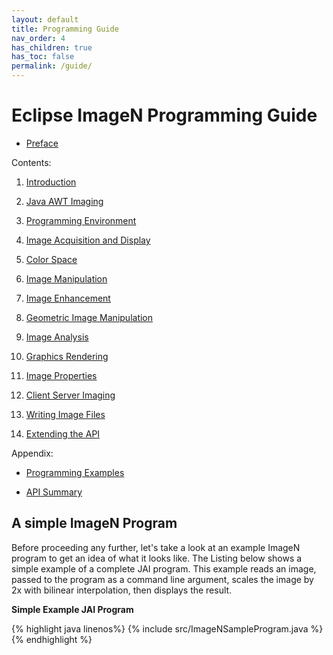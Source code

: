 ```yaml
---
layout: default
title: Programming Guide
nav_order: 4
has_children: true
has_toc: false
permalink: /guide/
---
```

# Eclipse ImageN Programming Guide

* [Preface](preface/index.html)

Contents:

1. [Introduction](introduction)

2. [Java AWT Imaging](j2d-concepts)

3. [Programming Environment](programming-environment)

4. [Image Acquisition and Display](acquisition)

5. [Color Space](color)

6. [Image Manipulation](image-manipulation)

7. [Image Enhancement](image-enhancement)

8. [Geometric Image Manipulation](geom-image-manip)

9. [Image Analysis](analysis)

10. [Graphics Rendering](graphics)

11. [Image Properties](properties)

12. [Client Server Imaging](client-server)

13. [Writing Image Files](encode)

14. [Extending the API](extension)

Appendix:

* [Programming Examples](examples)

* [API Summary](api-summary)

## A simple ImageN Program

Before proceeding any further, let's take a look at an example ImageN program to get an idea of what it looks like. The Listing below shows a simple example of a complete JAI program. This example reads an image, passed to the program as a command line argument, scales the image by 2x with bilinear interpolation, then displays the result.

**Simple Example JAI Program**

{% highlight java linenos%}
{% include src/ImageNSampleProgram.java %}
{% endhighlight %}